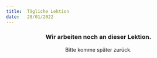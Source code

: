 ```yaml
---
title:  Tägliche Lektion
date:   28/01/2022
---
```


### <center>Wir arbeiten noch an dieser Lektion.</center>
<center>Bitte komme später zurück.</center>